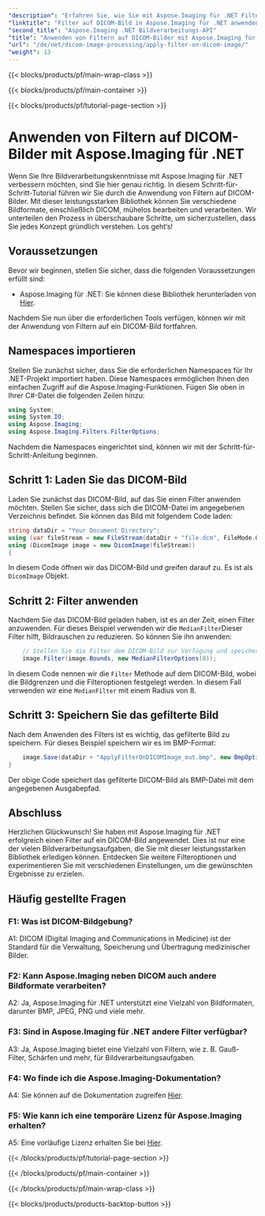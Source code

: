 ```yaml
---
"description": "Erfahren Sie, wie Sie mit Aspose.Imaging für .NET Filter auf DICOM-Bilder anwenden. Verbessern Sie mühelos die medizinische Bildverarbeitung."
"linktitle": "Filter auf DICOM-Bild in Aspose.Imaging für .NET anwenden"
"second_title": "Aspose.Imaging .NET Bildverarbeitungs-API"
"title": "Anwenden von Filtern auf DICOM-Bilder mit Aspose.Imaging für .NET"
"url": "/de/net/dicom-image-processing/apply-filter-on-dicom-image/"
"weight": 13
---
```


{{< blocks/products/pf/main-wrap-class >}}

{{< blocks/products/pf/main-container >}}

{{< blocks/products/pf/tutorial-page-section >}}

# Anwenden von Filtern auf DICOM-Bilder mit Aspose.Imaging für .NET

Wenn Sie Ihre Bildverarbeitungskenntnisse mit Aspose.Imaging für .NET verbessern möchten, sind Sie hier genau richtig. In diesem Schritt-für-Schritt-Tutorial führen wir Sie durch die Anwendung von Filtern auf DICOM-Bilder. Mit dieser leistungsstarken Bibliothek können Sie verschiedene Bildformate, einschließlich DICOM, mühelos bearbeiten und verarbeiten. Wir unterteilen den Prozess in überschaubare Schritte, um sicherzustellen, dass Sie jedes Konzept gründlich verstehen. Los geht‘s!

## Voraussetzungen

Bevor wir beginnen, stellen Sie sicher, dass die folgenden Voraussetzungen erfüllt sind:

- Aspose.Imaging für .NET: Sie können diese Bibliothek herunterladen von [Hier](https://releases.aspose.com/imaging/net/).

Nachdem Sie nun über die erforderlichen Tools verfügen, können wir mit der Anwendung von Filtern auf ein DICOM-Bild fortfahren.

## Namespaces importieren

Stellen Sie zunächst sicher, dass Sie die erforderlichen Namespaces für Ihr .NET-Projekt importiert haben. Diese Namespaces ermöglichen Ihnen den einfachen Zugriff auf die Aspose.Imaging-Funktionen. Fügen Sie oben in Ihrer C#-Datei die folgenden Zeilen hinzu:

```csharp
using System;
using System.IO;
using Aspose.Imaging;
using Aspose.Imaging.Filters.FilterOptions;
```

Nachdem die Namespaces eingerichtet sind, können wir mit der Schritt-für-Schritt-Anleitung beginnen.

## Schritt 1: Laden Sie das DICOM-Bild

Laden Sie zunächst das DICOM-Bild, auf das Sie einen Filter anwenden möchten. Stellen Sie sicher, dass sich die DICOM-Datei im angegebenen Verzeichnis befindet. Sie können das Bild mit folgendem Code laden:

```csharp
string dataDir = "Your Document Directory";
using (var fileStream = new FileStream(dataDir + "file.dcm", FileMode.Open, FileAccess.Read))
using (DicomImage image = new DicomImage(fileStream))
{
```

In diesem Code öffnen wir das DICOM-Bild und greifen darauf zu. Es ist als `DicomImage` Objekt.

## Schritt 2: Filter anwenden

Nachdem Sie das DICOM-Bild geladen haben, ist es an der Zeit, einen Filter anzuwenden. Für dieses Beispiel verwenden wir die `MedianFilter`Dieser Filter hilft, Bildrauschen zu reduzieren. So können Sie ihn anwenden:

```csharp
    // Stellen Sie die Filter dem DICOM-Bild zur Verfügung und speichern Sie die Ergebnisse im Ausgabepfad.
    image.Filter(image.Bounds, new MedianFilterOptions(8));
```

In diesem Code nennen wir die `Filter` Methode auf dem DICOM-Bild, wobei die Bildgrenzen und die Filteroptionen festgelegt werden. In diesem Fall verwenden wir eine `MedianFilter` mit einem Radius von 8.

## Schritt 3: Speichern Sie das gefilterte Bild

Nach dem Anwenden des Filters ist es wichtig, das gefilterte Bild zu speichern. Für dieses Beispiel speichern wir es im BMP-Format:

```csharp
    image.Save(dataDir + "ApplyFilterOnDICOMImage_out.bmp", new BmpOptions());
}
```

Der obige Code speichert das gefilterte DICOM-Bild als BMP-Datei mit dem angegebenen Ausgabepfad.

## Abschluss

Herzlichen Glückwunsch! Sie haben mit Aspose.Imaging für .NET erfolgreich einen Filter auf ein DICOM-Bild angewendet. Dies ist nur eine der vielen Bildverarbeitungsaufgaben, die Sie mit dieser leistungsstarken Bibliothek erledigen können. Entdecken Sie weitere Filteroptionen und experimentieren Sie mit verschiedenen Einstellungen, um die gewünschten Ergebnisse zu erzielen.

## Häufig gestellte Fragen

### F1: Was ist DICOM-Bildgebung?

A1: DICOM (Digital Imaging and Communications in Medicine) ist der Standard für die Verwaltung, Speicherung und Übertragung medizinischer Bilder.

### F2: Kann Aspose.Imaging neben DICOM auch andere Bildformate verarbeiten?

A2: Ja, Aspose.Imaging für .NET unterstützt eine Vielzahl von Bildformaten, darunter BMP, JPEG, PNG und viele mehr.

### F3: Sind in Aspose.Imaging für .NET andere Filter verfügbar?

A3: Ja, Aspose.Imaging bietet eine Vielzahl von Filtern, wie z. B. Gauß-Filter, Schärfen und mehr, für Bildverarbeitungsaufgaben.

### F4: Wo finde ich die Aspose.Imaging-Dokumentation?

A4: Sie können auf die Dokumentation zugreifen [Hier](https://reference.aspose.com/imaging/net/).

### F5: Wie kann ich eine temporäre Lizenz für Aspose.Imaging erhalten?

A5: Eine vorläufige Lizenz erhalten Sie bei [Hier](https://purchase.aspose.com/temporary-license/).

{{< /blocks/products/pf/tutorial-page-section >}}

{{< /blocks/products/pf/main-container >}}

{{< /blocks/products/pf/main-wrap-class >}}

{{< blocks/products/products-backtop-button >}}